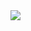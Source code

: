 <img src="https://circleci.com/gh/zepouet/influxdb-viz.svg?style=shield&circle-token=:circle-token" />
